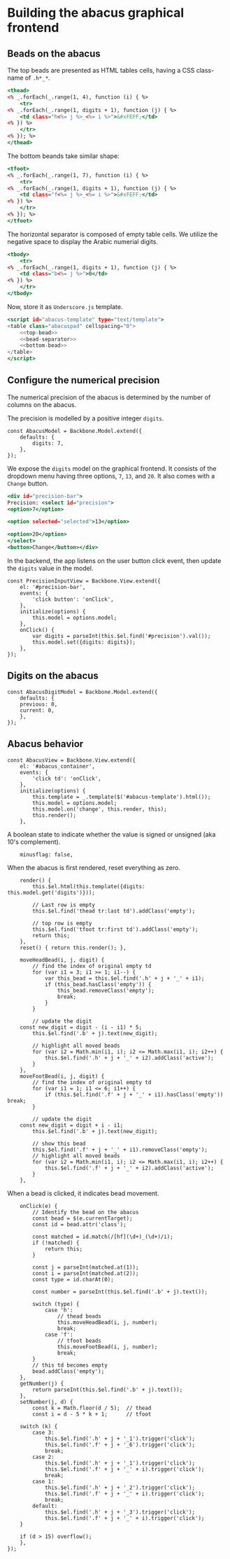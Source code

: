 # Building the abacus graphical frontend

## Beads on the abacus

The top beads are presented as HTML tables cells, having a CSS class-name of `.h*_*`.
```{.html #top-bead}
<thead>
<% _.forEach(_.range(1, 4), function (i) { %>
    <tr>
<% _.forEach(_.range(1, digits + 1), function (j) { %>
    <td class="h<%= j %>_<%= i %>">&#xFEFF;</td>
<% }) %>
    </tr>
<% }); %>
</thead>
```

The bottom beands take similar shape:
```{.html #bottom-bead}
<tfoot>
<% _.forEach(_.range(1, 7), function (i) { %>
    <tr>
<% _.forEach(_.range(1, digits + 1), function (j) { %>
    <td class="f<%= j %>_<%= i %>">&#xFEFF;</td>
<% }) %>
    </tr>
<% }); %>
</tfoot>
```

The horizontal separator is composed of empty table cells. We utilize the negative space to display the Arabic numerial digits.
```{.html #bead-separator}
<tbody>
    <tr>
<% _.forEach(_.range(1, digits + 1), function (j) { %>
    <td class="b<%= j %>">0</td>
<% }) %>
    </tr>
</tbody>
```

Now, store it as `Underscore.js` template.
```{.html #abacuspad-template}
<script id="abacus-template" type="text/template">
<table class="abacuspad" cellspacing="0">
    <<top-bead>>
    <<bead-separator>>
    <<bottom-bead>>
</table>
</script>
```

## Configure the numerical precision

The numerical precision of the abacus is determined by the number of columns on the abacus.

The precision is modelled by a positive integer `digits`.
```{.javascript #precision-model}
const AbacusModel = Backbone.Model.extend({
    defaults: {
        digits: 7,
    },
});
```

We expose the `digits` model on the graphical frontend. It consists of the dropdown menu having three options, `7`, `13`, and `20`. It also comes with a `Change` button.
```{.html #precision-input-ui}
<div id="precision-bar">
Precision: <select id="precision">
<option>7</option>

<option selected="selected">13</option>

<option>20</option>
</select>
<button>Change</button></div>
```

In the backend, the app listens on the user button click event, then update the `digits` value in the model.
```{.javascript #precision-input-view}
const PrecisionInputView = Backbone.View.extend({
    el: '#precision-bar',
    events: {
        'click button': 'onClick',
    },
    initialize(options) {
        this.model = options.model;
    },
    onClick() {
        var digits = parseInt(this.$el.find('#precision').val());
        this.model.set({digits: digits});
    },
});
```
## Digits on the abacus

```{.javascript #digits-model}
const AbacusDigitModel = Backbone.Model.extend({
    defaults: {
	previous: 0,
	current: 0,
    },
});
```
## Abacus behavior

```{.javascript #abacus-view}
const AbacusView = Backbone.View.extend({
    el: '#abacus_container',
    events: {
        'click td': 'onClick',
    },
    initialize(options) {
        this.template = _.template($('#abacus-template').html());
        this.model = options.model;
        this.model.on('change', this.render, this);
        this.render();
    },
```

A boolean state to indicate whether the value is signed or unsigned (aka 10's complement).
```{.javascript #abacus-view}
    minusflag: false,
```

When the abacus is first rendered, reset everything as zero.
```{.javascript #abacus-view}
    render() {
        this.$el.html(this.template({digits: this.model.get('digits')}));

        // Last row is empty
        this.$el.find('thead tr:last td').addClass('empty');

        // top row is empty
        this.$el.find('tfoot tr:first td').addClass('empty');
        return this;
    },
    reset() { return this.render(); },
```

```{.javascript #abacus-view}
    moveHeadBead(i, j, digit) {
        // find the index of original empty td
        for (var i1 = 3; i1 >= 1; i1--) {
            var this_bead = this.$el.find('.h' + j + '_' + i1);
            if (this_bead.hasClass('empty')) {
                this_bead.removeClass('empty');
                break;
            }
        }

        // update the digit
	const new_digit = digit - (i - i1) * 5;
        this.$el.find('.b' + j).text(new_digit);

        // highlight all moved beads
        for (var i2 = Math.min(i1, i); i2 <= Math.max(i1, i); i2++) {
            this.$el.find('.h' + j + '_' + i2).addClass('active');
        }
    },
    moveFootBead(i, j, digit) {
        // find the index of original empty td
        for (var i1 = 1; i1 <= 6; i1++) {
            if (this.$el.find('.f' + j + '_' + i1).hasClass('empty')) break;
        }

        // update the digit
	const new_digit = digit + i - i1;
        this.$el.find('.b' + j).text(new_digit);

        // show this bead
        this.$el.find('.f' + j + '_' + i1).removeClass('empty');
        // highlight all moved beads
        for (var i2 = Math.min(i1, i); i2 <= Math.max(i1, i); i2++) {
            this.$el.find('.f' + j + '_' + i2).addClass('active');
        }
    },
```

When a bead is clicked, it indicates bead movement.
```{.javascript #abacus-view}
    onClick(e) {
        // Identify the bead on the abacus
        const bead = $(e.currentTarget);
        const id = bead.attr('class');

        const matched = id.match(/[hf](\d+)_(\d+)/i);
        if (!matched) {
            return this;
        }

        const j = parseInt(matched.at(1));
        const i = parseInt(matched.at(2));
        const type = id.charAt(0);

        const number = parseInt(this.$el.find('.b' + j).text());

        switch (type) {
            case 'h':
                // thead beads
                this.moveHeadBead(i, j, number);
                break;
            case 'f':
                // tfoot beads
                this.moveFootBead(i, j, number);
                break;
        }
        // this td becomes empty
        bead.addClass('empty');
    },
    getNumber(j) {
        return parseInt(this.$el.find('.b' + j).text());
    },
    setNumber(j, d) {
        const k = Math.floor(d / 5);  // thead
        const i = d - 5 * k + 1;      // tfoot

    switch (k) {
        case 3:
            this.$el.find('.h' + j + '_1').trigger('click');
            this.$el.find('.f' + j + '_6').trigger('click');
            break;
        case 2:
            this.$el.find('.h' + j + '_1').trigger('click');
            this.$el.find('.f' + j + '_' + i).trigger('click');
            break;
        case 1:
            this.$el.find('.h' + j + '_2').trigger('click');
            this.$el.find('.f' + j + '_' + i).trigger('click');
            break;
        default:
            this.$el.find('.h' + j + '_3').trigger('click');
            this.$el.find('.f' + j + '_' + i).trigger('click');
    }

    if (d > 15) overflow();
    },
});
```
